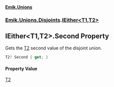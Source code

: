 #### [Emik.Unions](index.md 'index')
### [Emik.Unions.Disjoints](Emik.Unions.Disjoints.md 'Emik.Unions.Disjoints').[IEither&lt;T1,T2&gt;](IEither{T1,T2}.md 'Emik.Unions.Disjoints.IEither<T1,T2>')

## IEither<T1,T2>.Second Property

Gets the [T2](IEither{T1,T2}.md#Emik.Unions.Disjoints.IEither_T1,T2_.T2 'Emik.Unions.Disjoints.IEither<T1,T2>.T2') second value of the disjoint union.

```csharp
T2? Second { get; }
```

#### Property Value
[T2](IEither{T1,T2}.md#Emik.Unions.Disjoints.IEither_T1,T2_.T2 'Emik.Unions.Disjoints.IEither<T1,T2>.T2')